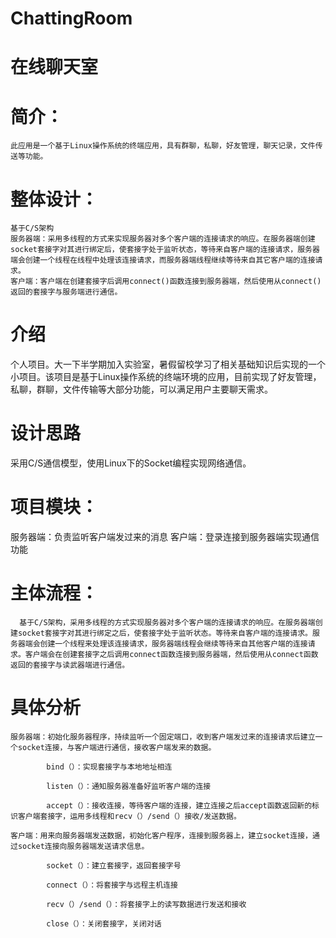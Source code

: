 # ChattingRoom
# 在线聊天室
# 简介：
    此应用是一个基于Linux操作系统的终端应用，具有群聊，私聊，好友管理，聊天记录，文件传送等功能。 
# 整体设计：
    基于C/S架构
    服务器端：采用多线程的方式来实现服务器对多个客户端的连接请求的响应。在服务器端创建socket套接字对其进行绑定后，使套接字处于监听状态，等待来自客户端的连接请求，服务器端会创建一个线程在线程中处理该连接请求，而服务器端线程继续等待来自其它客户端的连接请求。 
    客户端：客户端在创建套接字后调用connect()函数连接到服务器端，然后使用从connect()返回的套接字与服务端进行通信。
    
# 介绍
个人项目。大一下半学期加入实验室，暑假留校学习了相关基础知识后实现的一个小项目。该项目是基于Linux操作系统的终端环境的应用，目前实现了好友管理，私聊，群聊，文件传输等大部分功能，可以满足用户主要聊天需求。

# 设计思路
采用C/S通信模型，使用Linux下的Socket编程实现网络通信。

# 项目模块：
服务器端：负责监听客户端发过来的消息
客户端：登录连接到服务器端实现通信功能

# 主体流程：     
      基于C/S架构，采用多线程的方式实现服务器对多个客户端的连接请求的响应。在服务器端创建socket套接字对其进行绑定之后，使套接字处于监听状态。等待来自客户端的连接请求。服务器端会创建一个线程来处理该连接请求，服务器端线程会继续等待来自其他客户端的连接请求。客户端会在创建套接字之后调用connect函数连接到服务器端，然后使用从connect函数返回的套接字与读武器端进行通信。

# 具体分析
    服务器端：初始化服务器程序，持续监听一个固定端口，收到客户端发过来的连接请求后建立一个socket连接，与客户端进行通信，接收客户端发来的数据。

            bind（）：实现套接字与本地地址相连

            listen（）：通知服务器准备好监听客户端的连接

            accept（）：接收连接，等待客户端的连接，建立连接之后accept函数返回新的标识客户端套接字，运用多线程和recv（）/send（）接收/发送数据。

    客户端：用来向服务器端发送数据，初始化客户程序，连接到服务器上，建立socket连接，通过socket连接向服务器端发送请求信息。

            socket（）：建立套接字，返回套接字号

            connect（）：将套接字与远程主机连接

            recv（）/send（）：将套接字上的读写数据进行发送和接收

            close（）：关闭套接字，关闭对话


